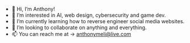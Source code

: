 - 👋 Hi, I’m Anthony!
- 👀 I’m interested in AI, web design, cybersecurity and game dev.
- 🌱 I’m currently learning how to reverse engineer social media websites.
- 💞️ I’m looking to collaborate on anything and everything.
- 📫 You can reach me at -> anthonymeli@live.com
